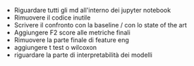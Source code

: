 - Riguardare tutti gli md all'interno dei jupyter notebook
- Rimuovere il codice inutile
- Scrivere il confronto con la baseline / con lo state of the art
- Aggiungere F2 score alle metriche finali
- Rimuovere la parte finale di feature eng
- aggiungere t test o wilcoxon
- riguardare la parte di interpretabilità dei modelli